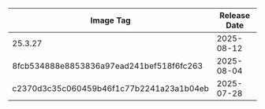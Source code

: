 | Image Tag                                | Release Date |
| ---------------------------------------- | ------------ |
| 25.3.27 | 2025-08-12   |
| 8fcb534888e8853836a97ead241bef518f6fc263 | 2025-08-04   |
| c2370d3c35c060459b46f1c77b2241a23a1b04eb | 2025-07-28   |
